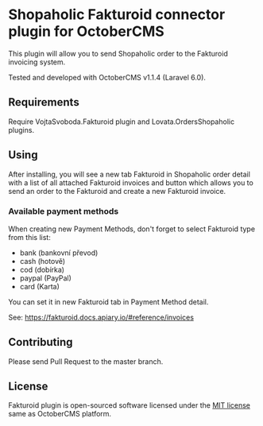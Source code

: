 # Shopaholic Fakturoid connector plugin for OctoberCMS

This plugin will allow you to send Shopaholic order to the Fakturoid invoicing system.

Tested and developed with OctoberCMS v1.1.4 (Laravel 6.0).

## Requirements

Require VojtaSvoboda.Fakturoid plugin and Lovata.OrdersShopaholic plugins.

## Using

After installing, you will see a new tab Fakturoid in Shopaholic order detail with a list of all attached Fakturoid
invoices and button which allows you to send an order to the Fakturoid and create a new Fakturoid invoice.

### Available payment methods

When creating new Payment Methods, don't forget to select Fakturoid type from this list:

- bank (bankovní převod)
- cash (hotově)
- cod (dobírka)
- paypal (PayPal)
- card (Karta)

You can set it in new Fakturoid tab in Payment Method detail.

See: https://fakturoid.docs.apiary.io/#reference/invoices

## Contributing

Please send Pull Request to the master branch.

## License

Fakturoid plugin is open-sourced software licensed under the [MIT license](http://opensource.org/licenses/MIT) same as
OctoberCMS platform.

